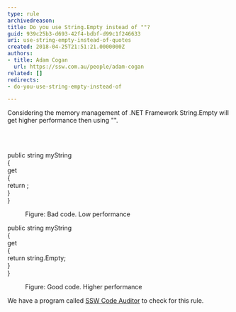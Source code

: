 ```yaml
---
type: rule
archivedreason: 
title: Do you use String.Empty instead of ""?
guid: 939c25b3-d693-42f4-bdbf-d99c1f246633
uri: use-string-empty-instead-of-quotes
created: 2018-04-25T21:51:21.0000000Z
authors:
- title: Adam Cogan
  url: https://ssw.com.au/people/adam-cogan
related: []
redirects:
- do-you-use-string-empty-instead-of

---
```



<p class="ssw15-rteElement-P">Considering the memory management of .NET Framework String.Empty will get higher performance then using &quot;&quot;. <br></p>
<br><excerpt class='endintro'></excerpt><br>
<p class="ssw15-rteElement-CodeArea">​public string myString 
   <br>&#123;<br> get<br> &#123;<br> return ;<br> &#125; 
   <br>&#125; 
   <br></p><dd class="ssw15-rteElement-FigureBad">Figure&#58; Bad code. Low performance​​<br></dd><p class="ssw15-rteElement-CodeArea">public string myString<br>&#123; 
   <br> get 
   <br> &#123; 
   <br> return string.Empty; 
   <br> &#125; 
   <br>&#125;​<br></p><dd class="ssw15-rteElement-FigureGood">
   Figure&#58; Good code. Higher performance<br></dd><p class="ssw15-rteElement-YellowBorderBox">We have a program called&#160;<a href="https&#58;//www.ssw.com.au/ssw/CodeAuditor/Rules.aspx#TimeSpan">SSW Code Auditor</a>&#160;to check for this rule.​<br></p>


